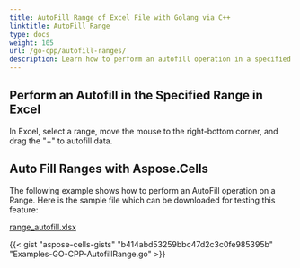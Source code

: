 ```yaml
---
title: AutoFill Range of Excel File with Golang via C++
linktitle: AutoFill Range
type: docs
weight: 105
url: /go-cpp/autofill-ranges/
description: Learn how to perform an autofill operation in a specified range of an Excel file using Aspose.Cells with Golang via C++.
---
```


## **Perform an Autofill in the Specified Range in Excel**

In Excel, select a range, move the mouse to the right-bottom corner, and drag the "+" to autofill data.

## **Auto Fill Ranges with Aspose.Cells**

The following example shows how to perform an AutoFill operation on a Range. Here is the sample file which can be downloaded for testing this feature:

[range_autofill.xlsx](range_autofill.xlsx)

{{< gist "aspose-cells-gists" "b414abd53259bbc47d2c3c0fe985395b" "Examples-GO-CPP-AutofillRange.go" >}}